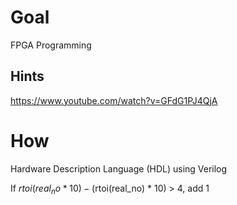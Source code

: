 # Goal 

FPGA Programming

## Hints 
https://www.youtube.com/watch?v=GFdG1PJ4QjA

# How 
Hardware Description Language (HDL) using Verilog


If $rtoi(real_no * 10) - ($rtoi(real_no) * 10) > 4, add 1
